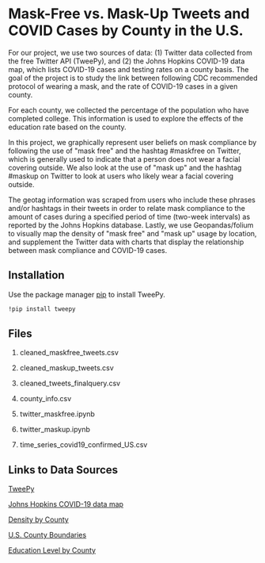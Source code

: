 # Mask-Free vs. Mask-Up Tweets and COVID Cases by County in the U.S.

For our project, we use two sources of data: 
(1) Twitter data collected from the free Twitter API 
(TweePy), and (2) the Johns Hopkins COVID-19 data map, 
which lists COVID-19 cases and testing rates on a county 
basis. The goal of the project is to study the link 
between following CDC recommended protocol of wearing a 
mask, and the rate of COVID-19 cases in a given county. 

For each county, we collected the percentage of the population
who have completed college. This information is used to explore
the effects of the education rate based on the county.

In this project, we graphically represent user beliefs 
on mask compliance by following the use of "mask free" and
the hashtag #maskfree on Twitter, which is generally 
used to indicate that a person does not wear a facial 
covering outside. We also look at the use of "mask up" and
the hashtag #maskup on Twitter to look at users who likely
wear a facial covering outside.


The geotag information was scraped from users who 
include these phrases and/or hashtags in their tweets in 
order to relate mask compliance to the amount of cases 
during a specified period of time (two-week intervals) 
as reported by the Johns Hopkins database. Lastly, 
we use Geopandas/folium to visually map the 
density of "mask free" and "mask up" usage by location, 
and supplement the Twitter data with charts that display 
the relationship between mask compliance and COVID-19 cases.

## Installation

Use the package manager [pip](https://pip.pypa.io/en/stable/) to install TweePy.

```bash
!pip install tweepy
```

## Files
1. cleaned_maskfree_tweets.csv

2. cleaned_maskup_tweets.csv

3. cleaned_tweets_finalquery.csv

4. county_info.csv

5. twitter_maskfree.ipynb

6. twitter_maskup.ipynb

7. time_series_covid19_confirmed_US.csv


## Links to Data Sources
[TweePy](https://docs.tweepy.org/en/latest/)

[Johns Hopkins COVID-19 data map](https://coronavirus.jhu.edu/us-map)

[Density by County](https://en.wikipedia.org/wiki/County_statistics_of_the_United_States?fbclid=IwAR0zDzgZUOOdi4MkaWOu2MBOth7gOTqflmRgqePkPm-ZFh-NigKllrq7YgA)

[U.S. County Boundaries](https://public.opendatasoft.com/explore/dataset/us-county-boundaries/table/?disjunctive.statefp&disjunctive.countyfp&disjunctive.name&disjunctive.namelsad&disjunctive.stusab&disjunctive.state_name&fbclid=IwAR1bdkKaU6G0TLlCf2D4JhMfBxil_OuiOjTHZhZBFLksVixS8NKhFQ31SC4)

[Education Level by County](https://data.ers.usda.gov/reports.aspx?ID=17829)